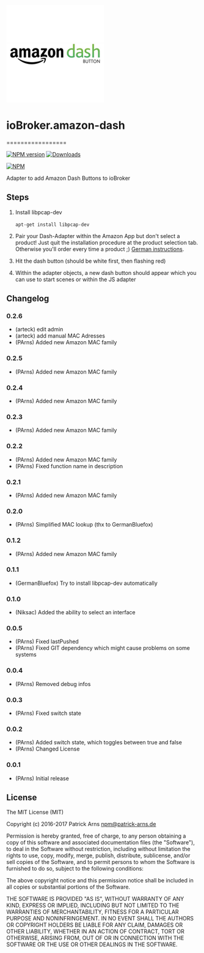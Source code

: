 ![Logo](admin/amazon-dash.png)
# ioBroker.amazon-dash
=================

[![NPM version](http://img.shields.io/npm/v/iobroker.amazon-dash.svg)](https://www.npmjs.com/package/iobroker.amazon-dash)
[![Downloads](https://img.shields.io/npm/dm/iobroker.amazon-dash.svg)](https://www.npmjs.com/package/iobroker.amazon-dash)

[![NPM](https://nodei.co/npm/iobroker.amazon-dash.png?downloads=true)](https://nodei.co/npm/iobroker.amazon-dash/)


Adapter to add Amazon Dash Buttons to ioBroker

## Steps 
1. Install libpcap-dev

    ```apt-get install libpcap-dev```

2. Pair your Dash-Adapter within the Amazon App but don't select a product! 
    Just quit the installation procedure at the product selection tab.
    Otherwise you'll order every time a product ;) [German instructions](https://www.amazon.de/gp/help/customer/display.html?nodeId=201746340).
  
3. Hit the dash button (should be white first, then flashing red)

4. Within the adapter objects, a new dash button should appear which you can use to start scenes or within the JS adapter

## Changelog

### 0.2.6
+ (arteck) edit admin
+ (arteck) add manual MAC Adresses 
+ (PArns) Added new Amazon MAC family

### 0.2.5
+ (PArns) Added new Amazon MAC family

### 0.2.4
+ (PArns) Added new Amazon MAC family

### 0.2.3
+ (PArns) Added new Amazon MAC family

### 0.2.2
+ (PArns) Added new Amazon MAC family
+ (PArns) Fixed function name in description

### 0.2.1
+ (PArns) Added new Amazon MAC family

### 0.2.0
+ (PArns) Simplified MAC lookup (thx to GermanBluefox)

### 0.1.2
+ (PArns) Added new Amazon MAC family

### 0.1.1
+ (GermanBluefox) Try to install libpcap-dev automatically

### 0.1.0
+ (Niksac) Added the ability to select an interface

### 0.0.5
+ (PArns) Fixed lastPushed
+ (PArns) Fixed GIT dependency which might cause problems on some systems

### 0.0.4
+ (PArns) Removed debug infos

### 0.0.3
+ (PArns) Fixed switch state

### 0.0.2
* (PArns) Added switch state, which toggles between true and false
* (PArns) Changed License

### 0.0.1
* (PArns) Initial release 

## License
The MIT License (MIT)

Copyright (c) 2016-2017 Patrick Arns <npm@patrick-arns.de>

Permission is hereby granted, free of charge, to any person obtaining a copy
of this software and associated documentation files (the "Software"), to deal
in the Software without restriction, including without limitation the rights
to use, copy, modify, merge, publish, distribute, sublicense, and/or sell
copies of the Software, and to permit persons to whom the Software is
furnished to do so, subject to the following conditions:

The above copyright notice and this permission notice shall be included in
all copies or substantial portions of the Software.

THE SOFTWARE IS PROVIDED "AS IS", WITHOUT WARRANTY OF ANY KIND, EXPRESS OR
IMPLIED, INCLUDING BUT NOT LIMITED TO THE WARRANTIES OF MERCHANTABILITY,
FITNESS FOR A PARTICULAR PURPOSE AND NONINFRINGEMENT. IN NO EVENT SHALL THE
AUTHORS OR COPYRIGHT HOLDERS BE LIABLE FOR ANY CLAIM, DAMAGES OR OTHER
LIABILITY, WHETHER IN AN ACTION OF CONTRACT, TORT OR OTHERWISE, ARISING FROM,
OUT OF OR IN CONNECTION WITH THE SOFTWARE OR THE USE OR OTHER DEALINGS IN
THE SOFTWARE.
